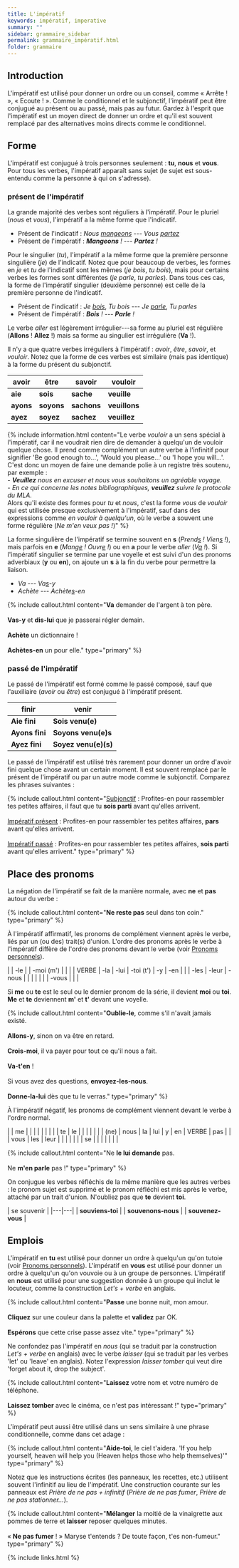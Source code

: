 ```yaml
---
title: L'impératif
keywords: impératif, imperative
summary: ""
sidebar: grammaire_sidebar
permalink: grammaire_impératif.html
folder: grammaire
---
```


## Introduction
L'impératif est utilisé pour donner un ordre ou un conseil, comme « Arrête ! », « Ecoute ! ». Comme le conditionnel et le subjonctif, l'impératif peut être conjugué au présent ou au passé, mais pas au futur. Gardez à l'esprit que l'impératif est un moyen direct de donner un ordre et qu'il est souvent remplacé par des alternatives moins directs comme le conditionnel.

## Forme

L'impératif est conjugué à trois personnes seulement : **tu**, **nous** et **vous**. Pour tous les verbes, l'impératif apparaît sans sujet (le sujet est sous-entendu comme la personne à qui on s'adresse).

### présent de l'impératif

La grande majorité des verbes sont réguliers à l'impératif. Pour le pluriel (*nous* et *vous*), l'impératif a la même forme que l'indicatif.
+ Présent de l'indicatif : *Nous <ins>mangeons</ins>* --- *Vous <ins>partez</ins>*
+ Présent de l'impératif : ***Mangeons** ! --- **Partez** !*

Pour le singulier (*tu*), l'impératif a la même forme que la première personne singulière (*je*) de l'indicatif. Notez que pour beaucoup de verbes, les formes en *je* et *tu* de l'indicatif sont les mêmes (*je bois*, *tu bois*), mais pour certains verbes les formes sont différentes (*je parle*, *tu parles*). Dans tous ces cas, la forme de l'impératif singulier (deuxième personne) est celle de la première personne de l'indicatif.
+ Présent de l'indicatif : *Je <ins>bois</ins>*, *Tu bois* --- *Je <ins>parle</ins>*, *Tu parles*
+ Présent de l'impératif : ***Bois** ! --- **Parle** !*

Le verbe *aller* est légèrement irrégulier---sa forme au pluriel est régulière (**Allons** ! **Allez** !) mais sa forme au singulier est irrégulière (**Va** !).

Il n'y a que quatre verbes irréguliers à l'impératif : *avoir*, *être*, *savoir*, et *vouloir*. Notez que la forme de ces verbes est similaire (mais pas identique) à la forme du présent du subjonctif.

| avoir | être | savoir | vouloir |
|---|---|---|---|
| **aie** | **sois** | **sache** | **veuille** |
| **ayons** | **soyons** | **sachons** | **veuillons** |
| **ayez** | **soyez** | **sachez** | **veuillez** |

{% include information.html content="Le verbe *vouloir* a un sens spécial à l'impératif, car il ne voudrait rien dire de demander à quelqu'un de vouloir quelque chose. Il prend comme complément un autre verbe à l'infinitif pour signifier 'Be good enough to...', 'Would you please...' ou 'I hope you will...'. C'est donc un moyen de faire une demande polie à un registre très soutenu, par exemple :<br/>*- **Veuillez** nous en excuser et nous vous souhaitons un agréable voyage.*<br/>*- En ce qui concerne les notes bibliographiques, **veuillez** suivre le protocole du MLA.*<br/>Alors qu'il existe des formes pour *tu* et *nous*, c'est la forme *vous* de *vouloir* qui est utilisée presque exclusivement à l'impératif, sauf dans des expressions comme *en vouloir à quelqu'un*, où le verbe a souvent une forme régulière (*Ne m'en veux pas !*)" %}

La forme singulière de l'impératif se termine souvent en **s** (*Prend<ins>s</ins> ! Vien<ins>s</ins> !*), mais parfois en **e** (*Mang<ins>e</ins> ! Ouvr<ins>e</ins> !*) ou en **a** pour le verbe *aller* (*V<ins>a</ins> !*). Si l'impératif singulier se termine par une voyelle et est suivi d'un des pronoms adverbiaux (**y** ou **en**), on ajoute un **s** à la fin du verbe pour permettre la liaison.
+ *Va* --- *Va<ins>s</ins>-y*
+ *Achète* --- *Achète<ins>s</ins>-en*

{% include callout.html content="**Va** demander de l'argent à ton père.<br/><br/>**Vas-y** et **dis-lui** que je passerai régler demain.<br/><br/>**Achète** un dictionnaire !<br/><br/>**Achètes-en** un pour elle." type="primary" %}

### passé de l'impératif

Le passé de l'impératif est formé comme le passé composé, sauf que l'auxiliaire (*avoir* ou *être*) est conjugué à l'impératif présent.

| finir | venir |
|---|---|
| **Aie fini** | **Sois venu(e)** |
| **Ayons fini** | **Soyons venu(e)s** |
| **Ayez fini** | **Soyez venu(e)(s)** |

Le passé de l'impératif est utilisé très rarement pour donner un ordre d'avoir fini quelque chose avant un certain moment. Il est souvent remplacé par le présent de l'impératif ou par un autre mode comme le subjonctif. Comparez les phrases suivantes :

{% include callout.html content="<ins>Subjonctif</ins> : Profites-en pour rassembler tes petites affaires, il faut que tu **sois parti** avant qu'elles arrivent.<br/><br/><ins>Impératif présent</ins> : Profites-en pour rassembler tes petites affaires, **pars** avant qu'elles arrivent.<br/><br/><ins>Impératif passé</ins> : Profites-en pour rassembler tes petites affaires, **sois parti** avant qu'elles arrivent." type="primary" %}

## Place des pronoms

La négation de l'impératif se fait de la manière normale, avec **ne** et **pas** autour du verbe :

{% include callout.html content="**Ne reste pas** seul dans ton coin." type="primary" %}

À l'impératif affirmatif, les pronoms de complément viennent après le verbe, liés par un (ou des) trait(s) d'union. L'ordre des pronoms après le verbe à l'impératif diffère de l'ordre des pronoms devant le verbe (voir [Pronoms personnels](/grammaire_pronoms_personnels.html#pronoms-compléments)).

| | -le | | -moi (m') | | |
| VERBE | -la | -lui | -toi (t') | -y | -en |
| | -les | -leur | -nous | | |
| | | | -vous | | |

Si **me** ou **te** est le seul ou le dernier pronom de la série, il devient **moi** ou **toi**. **Me** et **te** deviennent **m'** et **t'** devant une voyelle.

{% include callout.html content="**Oublie-le**, comme s'il n'avait jamais existé.<br/><br/>**Allons-y**, sinon on va être en retard.<br/><br/>**Crois-moi**, il va payer pour tout ce qu'il nous a fait.<br/><br/>**Va-t'en** !<br/><br/>Si vous avez des questions, **envoyez-les-nous**.<br/><br/>**Donne-la-lui** dès que tu le verras." type="primary" %}

À l'impératif négatif, les pronoms de complément viennent devant le verbe à l'ordre normal.

| | me | | | | | | |
| | te | le | | | | | |
| (ne) | nous | la | lui | y | en | VERBE | pas |
| | vous | les | leur | | | | |
| | se | | | | | | |

{% include callout.html content="Ne **le lui demande** pas.<br/><br/>Ne **m'en parle** pas !" type="primary" %}

On conjugue les verbes réfléchis de la même manière que les autres verbes : le pronom sujet est supprimé et le pronom réfléchi est mis après le verbe, attaché par un trait d'union. N'oubliez pas que **te** devient **toi**.

| se souvenir |
|---|---|
| **souviens-toi** |
| **souvenons-nous** |
| **souvenez-vous** |

## Emplois

L'impératif en **tu** est utilisé pour donner un ordre à quelqu'un qu'on tutoie (voir [Pronoms personnels](/grammaire_pronoms_personnels.html#pronoms-sujets)). L'impératif en **vous** est utilisé pour donner un ordre à quelqu'un qu'on vouvoie ou à un groupe de personnes. L'impératif en **nous** est utilisé pour une suggestion donnée à un groupe qui inclut le locuteur, comme la construction *Let's + verbe* en anglais.

{% include callout.html content="**Passe** une bonne nuit, mon amour.<br/><br/>**Cliquez** sur une couleur dans la palette et **validez** par OK.<br/><br/>**Espérons** que cette crise passe assez vite." type="primary" %}

Ne confondez pas l'impératif en *nous* (qui se traduit par la construction *Let's + verbe* en anglais) avec le verbe *laisser* (qui se traduit par les verbes 'let' ou 'leave' en anglais). Notez l'expression *laisser tomber* qui veut dire 'forget about it, drop the subject'.

{% include callout.html content="**Laissez** votre nom et votre numéro de téléphone.<br/><br/>**Laissez tomber** avec le cinéma, ce n'est pas intéressant !" type="primary" %}

L'impératif peut aussi être utilisé dans un sens similaire à une phrase conditionnelle, comme dans cet adage :

{% include callout.html content="**Aide-toi**, le ciel t'aidera. 'If you help yourself, heaven will help you (Heaven helps those who help themselves)'" type="primary" %}

Notez que les instructions écrites (les panneaux, les recettes, etc.) utilisent souvent l'infinitif au lieu de l'impératif. Une construction courante sur les panneaux est *Prière de ne pas + infinitif* (*Prière de ne pas fumer*, *Prière de ne pas stationner...*).

{% include callout.html content="**Mélanger** la moitié de la vinaigrette aux pommes de terre et **laisser** reposer quelques minutes.<br/><br/>« **Ne pas fumer** ! » Maryse t'entends ? De toute façon, t'es non-fumeur." type="primary" %}

{% include links.html %}
